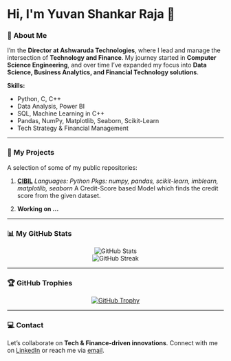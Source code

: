 # Hi, I'm Yuvan Shankar Raja 👋

### 🎯 **About Me**

I’m the **Director at Ashwaruda Technologies**, where I lead and manage the intersection of **Technology and Finance**. My journey started in **Computer Science Engineering**, and over time I’ve expanded my focus into **Data Science, Business Analytics, and Financial Technology solutions**.

**Skills:**

* Python, C, C++
* Data Analysis, Power BI
* SQL, Machine Learning in C++
* Pandas, NumPy, Matplotlib, Seaborn, Scikit-Learn
* Tech Strategy & Financial Management

---

### 🚀 **My Projects**

A selection of some of my public repositories:

1. **[CIBIL](https://github.com/yuvan0309/Credit-Score)**
   *Languages: Python*
   *Pkgs: numpy, pandas, scikit-learn, imblearn, matplotlib, seaborn*
   A Credit-Score based Model which finds the credit score from the given dataset.

2. **Working on ...**

---

### 📊 **My GitHub Stats**

<div align="center">
    <img src="https://github-readme-stats.vercel.app/api?username=Yuvan0309&show_icons=true&locale=en&theme=highcontrast" alt="GitHub Stats" />
</div>  

<div align="center">
    <img src="https://github-readme-streak-stats.herokuapp.com/?user=Yuvan0309&theme=highcontrast" alt="GitHub Streak" />
</div>  

---

### 🏆 **GitHub Trophies**

<div align="center">
    <a href="https://github.com/Yuvan0309">
        <img src="https://github-profile-trophy.vercel.app/?username=Yuvan0309&theme=calm&no-frame=true&margin-w=15&margin-h=15" alt="GitHub Trophy" />
    </a>
</div>  

---

### 💻 **Contact**

Let’s collaborate on **Tech & Finance-driven innovations**.
Connect with me on [LinkedIn](https://www.linkedin.com/in/yuvanshankarraja) or reach me via [email](mailto:director@ashwaruda.com).
